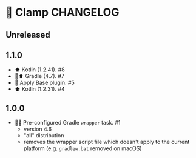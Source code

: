 # 📝 Clamp CHANGELOG

## Unreleased

## 1.1.0

- ⬆️ Kotlin (1.2.41). #8
- 🐘⬆️ Gradle (4.7). #7
- 🔌 Apply Base plugin. #5
- ⬆️ Kotlin (1.2.31). #4

## 1.0.0

- 🐘🎁 Pre-configured Gradle `wrapper` task. #1
   - version 4.6
   - "all" distribution
   - removes the wrapper script file which doesn't apply to the current platform (e.g. `gradlew.bat` removed on macOS)
